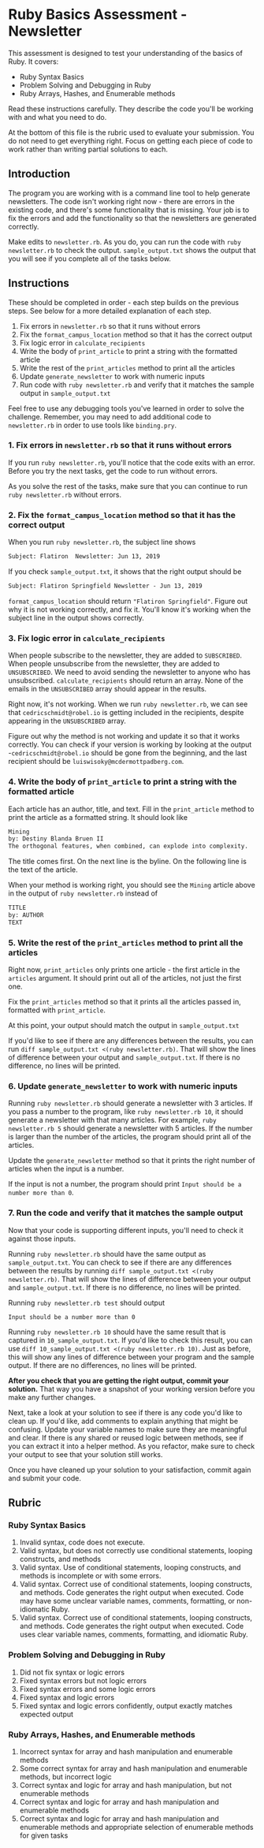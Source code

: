 # Ruby Basics Assessment - Newsletter

This assessment is designed to test your understanding of the basics of Ruby. It covers:

- Ruby Syntax Basics
- Problem Solving and Debugging in Ruby
- Ruby Arrays, Hashes, and Enumerable methods

Read these instructions carefully. They describe the code you'll be working with and what you need to do.

At the bottom of this file is the rubric used to evaluate your submission. You do not need to get everything right. Focus on getting each piece of code to work rather than writing partial solutions to each.

## Introduction

The program you are working with is a command line tool to help generate newsletters. The code isn't working right now - there are errors in the existing code, and there's some functionality that is missing. Your job is to fix the errors and add the functionality so that the newsletters are generated correctly.

Make edits to `newsletter.rb`. As you do, you can run the code with `ruby newsletter.rb` to check the output. `sample_output.txt` shows the output that you will see if you complete all of the tasks below.

## Instructions

These should be completed in order - each step builds on the previous steps. See below for a more detailed explanation of each step.

1. Fix errors in `newsletter.rb` so that it runs without errors
2. Fix the `format_campus_location` method so that it has the correct output
3. Fix logic error in `calculate_recipients`
4. Write the body of `print_article` to print a string with the formatted article
5. Write the rest of the `print_articles` method to print all the articles
6. Update `generate_newsletter` to work with numeric inputs
7. Run code with `ruby newsletter.rb` and verify that it matches the sample output in `sample_output.txt`

Feel free to use any debugging tools you've learned in order to solve the challenge. Remember, you may need to add additional code to `newsletter.rb` in order to use tools like `binding.pry`.

### 1. Fix errors in `newsletter.rb` so that it runs without errors

If you run `ruby newsletter.rb`, you'll notice that the code exits with an error. Before you try the next tasks, get the code to run without errors.

As you solve the rest of the tasks, make sure that you can continue to run `ruby newsletter.rb` without errors.

### 2. Fix the `format_campus_location` method so that it has the correct output

When you run `ruby newsletter.rb`, the subject line shows

```txt
Subject: Flatiron  Newsletter: Jun 13, 2019
```

If you check `sample_output.txt`, it shows that the right output should be

```txt
Subject: Flatiron Springfield Newsletter - Jun 13, 2019
```

`format_campus_location` should return `"Flatiron Springfield"`. Figure out why it is not working correctly, and fix it. You'll know it's working when the subject line in the output shows correctly.

### 3. Fix logic error in `calculate_recipients`

When people subscribe to the newsletter, they are added to `SUBSCRIBED`. When people unsubscribe from the newsletter, they are added to `UNSUBSCRIBED`. We need to avoid sending the newsletter to anyone who has unsubscribed. `calculate_recipients` should return an array. None of the emails in the `UNSUBSCRIBED` array should appear in the results.

Right now, it's not working. When we run `ruby newsletter.rb`, we can see that `cedricschmidt@robel.io` is getting included in the recipients, despite appearing in the `UNSUBSCRIBED` array.

Figure out why the method is not working and update it so that it works correctly. You can check if your version is working by looking at the output -`cedricschmidt@robel.io` should be gone from the beginning, and the last recipient should be `luiswisoky@mcdermottpadberg.com`.

### 4. Write the body of `print_article` to print a string with the formatted article

Each article has an author, title, and text. Fill in the `print_article` method to print the article as a formatted string. It should look like

```txt
Mining
by: Destiny Blanda Bruen II
The orthogonal features, when combined, can explode into complexity.
```

The title comes first. On the next line is the byline. On the following line is the text of the article.

When your method is working right, you should see the `Mining` article above in the output of `ruby newsletter.rb` instead of

```txt
TITLE
by: AUTHOR
TEXT
```

### 5. Write the rest of the `print_articles` method to print all the articles

Right now, `print_articles` only prints one article - the first article in the `articles` argument. It should print out all of the articles, not just the first one.

Fix the `print_articles` method so that it prints all the articles passed in, formatted with `print_article`.

At this point, your output should match the output in `sample_output.txt`

If you'd like to see if there are any differences between the results, you can run `diff sample_output.txt <(ruby newsletter.rb)`. That will show the lines of difference between your output and `sample_output.txt`. If there is no difference, no lines will be printed.

### 6. Update `generate_newsletter` to work with numeric inputs

Running `ruby newsletter.rb` should generate a newsletter with 3 articles. If you pass a number to the program, like `ruby newsletter.rb 10`, it should generate a newsletter with that many articles. For example, `ruby newsletter.rb 5` should generate a newsletter with 5 articles. If the number is larger than the number of the articles, the program should print all of the articles.

Update the `generate_newsletter` method so that it prints the right number of articles when the input is a number.

If the input is not a number, the program should print `Input should be a number more than 0`.

### 7. Run the code and verify that it matches the sample output

Now that your code is supporting different inputs, you'll need to check it against those inputs.

Running `ruby newsletter.rb` should have the same output as `sample_output.txt`. You can check to see if there are any differences between the results by running `diff sample_output.txt <(ruby newsletter.rb)`. That will show the lines of difference between your output and `sample_output.txt`. If there is no difference, no lines will be printed.

Running `ruby newsletter.rb test` should output

```
Input should be a number more than 0
```

Running `ruby newsletter.rb 10` should have the same result that is captured in `10_sample_output.txt`. If you'd like to check this result, you can use `diff 10_sample_output.txt <(ruby newsletter.rb 10)`. Just as before, this will show any lines of difference between your program and the sample output. If there are no differences, no lines will be printed.

**After you check that you are getting the right output, commit your solution.** That way you have a snapshot of your working version before you make any further changes.

Next, take a look at your solution to see if there is any code you'd like to clean up. If you'd like, add comments to explain anything that might be confusing. Update your variable names to make sure they are meaningful and clear. If there is any shared or reused logic between methods, see if you can extract it into a helper method. As you refactor, make sure to check your output to see that your solution still works.

Once you have cleaned up your solution to your satisfaction, commit again and submit your code.

## Rubric

### Ruby Syntax Basics

1. Invalid syntax, code does not execute.
2. Valid syntax, but does not correctly use conditional statements, looping constructs, and methods
3. Valid syntax. Use of conditional statements, looping constructs, and methods is incomplete or with some errors.
4. Valid syntax. Correct use of conditional statements, looping constructs, and methods. Code generates the right output when executed. Code may have some unclear variable names, comments, formatting, or non-idiomatic Ruby.
5. Valid syntax. Correct use of conditional statements, looping constructs, and methods. Code generates the right output when executed. Code uses clear variable names, comments, formatting, and idiomatic Ruby.

### Problem Solving and Debugging in Ruby

1. Did not fix syntax or logic errors
2. Fixed syntax errors but not logic errors
3. Fixed syntax errors and some logic errors
4. Fixed syntax and logic errors
5. Fixed syntax and logic errors confidently, output exactly matches expected output

### Ruby Arrays, Hashes, and Enumerable methods

1. Incorrect syntax for array and hash manipulation and enumerable methods
2. Some correct syntax for array and hash manipulation and enumerable methods, but incorrect logic
3. Correct syntax and logic for array and hash manipulation, but not enumerable methods
4. Correct syntax and logic for array and hash manipulation and enumerable methods
5. Correct syntax and logic for array and hash manipulation and enumerable methods and appropriate selection of enumerable methods for given tasks
